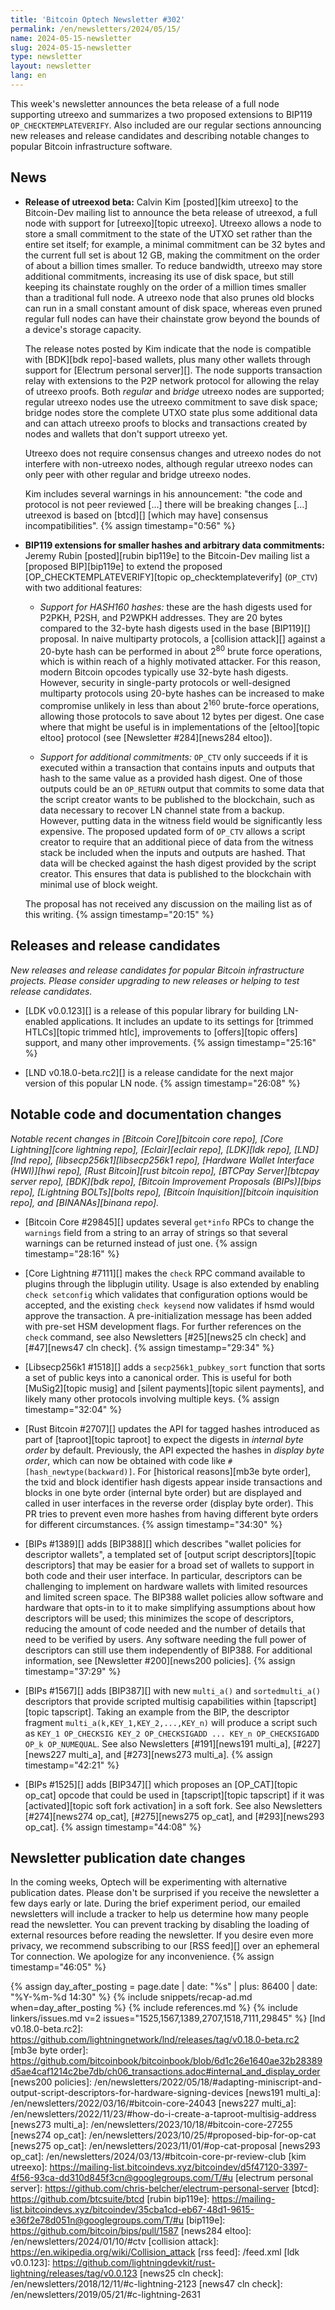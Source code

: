 ```yaml
---
title: 'Bitcoin Optech Newsletter #302'
permalink: /en/newsletters/2024/05/15/
name: 2024-05-15-newsletter
slug: 2024-05-15-newsletter
type: newsletter
layout: newsletter
lang: en
---
```

This week's newsletter announces the beta release of a full node
supporting utreexo and summarizes a two proposed extensions to BIP119
`OP_CHECKTEMPLATEVERIFY`.  Also included are our regular sections
announcing new releases and release candidates and describing notable
changes to popular Bitcoin infrastructure software.

## News

- **Release of utreexod beta:** Calvin Kim [posted][kim utreexo] to the
  Bitcoin-Dev mailing list to announce the beta release of utreexod, a
  full node with support for [utreexo][topic utreexo].  Utreexo allows a
  node to store a small commitment to the state of the UTXO set rather
  than the entire set itself; for example, a minimal commitment can be
  32 bytes and the current full set is about 12 GB, making the
  commitment on the order of about a billion times smaller.  To reduce
  bandwidth, utreexo may store additional commitments, increasing its
  use of disk space, but still keeping its chainstate roughly on the
  order of a million times smaller than a traditional full node.
  A utreexo node that also prunes old blocks can run in a small constant
  amount of disk space, whereas even pruned regular full nodes can have
  their chainstate grow beyond the bounds of a device's storage capacity.

  The release notes posted by Kim indicate that the node is compatible
  with [BDK][bdk repo]-based wallets, plus many other wallets through
  support for [Electrum personal server][].  The node supports
  transaction relay with extensions to the P2P network protocol for
  allowing the relay of utreexo proofs.  Both _regular_ and _bridge_ utreexo
  nodes are supported; regular utreexo nodes use the utreexo commitment
  to save disk space; bridge nodes store the complete UTXO state plus
  some additional data and can attach utreexo proofs to blocks and
  transactions created by nodes and wallets that don't support utreexo
  yet.

  Utreexo does not require consensus changes and utreexo nodes do
  not interfere with non-utreexo nodes, although regular utreexo nodes
  can only peer with other regular and bridge utreexo nodes.

  Kim includes several warnings in his announcement: "the code and
  protocol is not peer reviewed [...] there will be breaking changes
  [...] utreexod is based on [btcd][] [which may have] consensus
  incompatibilities". {% assign timestamp="0:56" %}

- **BIP119 extensions for smaller hashes and arbitrary data commitments:**
  Jeremy Rubin [posted][rubin bip119e] to the Bitcoin-Dev mailing list a
  [proposed BIP][bip119e] to extend the proposed
  [OP_CHECKTEMPLATEVERIFY][topic op_checktemplateverify] (`OP_CTV`) with
  two additional features:

  - *Support for HASH160 hashes:* these are the hash digests used for
    P2PKH, P2SH, and P2WPKH addresses.  They are 20 bytes compared to
    the 32-byte hash digests used in the base [BIP119][] proposal.  In
    naive multiparty protocols, a [collision attack][] against a 20-byte
    hash can be performed in about 2<sup>80</sup> brute force
    operations, which is within reach of a highly motivated attacker.
    For this reason, modern Bitcoin opcodes typically use 32-byte
    hash digests.  However, security in single-party protocols or
    well-designed multiparty protocols using 20-byte hashes can be
    increased to make compromise unlikely in less than about
    2<sup>160</sup> brute-force operations, allowing those protocols to
    save about 12 bytes per digest.  One case where that might be useful
    is in implementations of the [eltoo][topic eltoo] protocol (see
    [Newsletter #284][news284 eltoo]).

  - *Support for additional commitments:* `OP_CTV` only succeeds if it
    is executed within a transaction that contains inputs and outputs
    that hash to the same value as a provided hash digest.  One of those
    outputs could be an `OP_RETURN` output that commits to some data
    that the script creator wants to be published to the blockchain, such as
    data necessary to recover LN channel state from a backup.  However,
    putting data in the witness field would be significantly less expensive.
    The proposed updated form of `OP_CTV` allows a script creator to require that an additional piece
    of data from the witness stack be included when the inputs and
    outputs are hashed.  That data will be checked against the hash digest provided by
    the script creator.  This ensures that data is published to the
    blockchain with minimal use of block weight.

  The proposal has not received any discussion on the mailing list as of
  this writing. {% assign timestamp="20:15" %}

## Releases and release candidates

*New releases and release candidates for popular Bitcoin infrastructure
projects.  Please consider upgrading to new releases or helping to test
release candidates.*

- [LDK v0.0.123][] is a release of this popular library for building
  LN-enabled applications.  It includes an update to its settings for
  [trimmed HTLCs][topic trimmed htlc], improvements to [offers][topic
  offers] support, and many other improvements. {% assign timestamp="25:16" %}

- [LND v0.18.0-beta.rc2][] is a release candidate for the next major
  version of this popular LN node. {% assign timestamp="26:08" %}

## Notable code and documentation changes

_Notable recent changes in [Bitcoin Core][bitcoin core repo], [Core
Lightning][core lightning repo], [Eclair][eclair repo], [LDK][ldk repo],
[LND][lnd repo], [libsecp256k1][libsecp256k1 repo], [Hardware Wallet
Interface (HWI)][hwi repo], [Rust Bitcoin][rust bitcoin repo], [BTCPay
Server][btcpay server repo], [BDK][bdk repo], [Bitcoin Improvement
Proposals (BIPs)][bips repo], [Lightning BOLTs][bolts repo],
[Bitcoin Inquisition][bitcoin inquisition repo], and [BINANAs][binana
repo]._

- [Bitcoin Core #29845][] updates several `get*info` RPCs to change the
  `warnings` field from a string to an array of strings so that several
  warnings can be returned instead of just one. {% assign timestamp="28:16" %}

- [Core Lightning #7111][] makes the `check` RPC command available to
  plugins through the libplugin utility. Usage is also extended by
  enabling `check setconfig` which validates that configuration options
  would be accepted, and the existing `check keysend` now validates if
  hsmd would approve the transaction. A pre-initialization message has
  been added with pre-set HSM development flags. For further references
  on the `check` command, see also Newsletters [#25][news25 cln check]
  and [#47][news47 cln check]. {% assign timestamp="29:34" %}

- [Libsecp256k1 #1518][] adds a `secp256k1_pubkey_sort` function that
  sorts a set of public keys into a canonical order.  This is useful for
  both [MuSig2][topic musig] and [silent payments][topic silent
  payments], and likely many other protocols involving multiple keys. {% assign timestamp="32:04" %}

- [Rust Bitcoin #2707][] updates the API for tagged hashes
  introduced as part of [taproot][topic taproot] to expect the digests in
  _internal byte order_ by default.  Previously, the API expected the
  hashes in _display byte order_, which can now be obtained with code
  like `#[hash_newtype(backward)]`.  For [historical reasons][mb3e byte
  order], the txid and block identifier hash digests appear inside
  transactions and blocks in one byte order (internal byte order) but
  are displayed and called in user interfaces in the reverse order
  (display byte order).  This PR tries to prevent even more hashes from
  having different byte orders for different circumstances. {% assign timestamp="34:30" %}

- [BIPs #1389][] adds [BIP388][] which describes "wallet policies for
  descriptor wallets", a templated set of [output script
  descriptors][topic descriptors] that may be easier for a broad set of
  wallets to support in both code and their user interface.  In
  particular, descriptors can be challenging to implement on hardware
  wallets with limited resources and limited screen space.  The BIP388
  wallet policies allow software and hardware that opts-in to it to
  make simplifying assumptions about how descriptors will be used; this
  minimizes the scope of descriptors, reducing the amount of code needed
  and the number of details that need to be verified by users.  Any
  software needing the full power of descriptors can still use them
  independently of BIP388.  For additional information, see [Newsletter
  #200][news200 policies]. {% assign timestamp="37:29" %}

- [BIPs #1567][] adds [BIP387][] with new `multi_a()` and
  `sortedmulti_a()` descriptors that provide scripted multisig
  capabilities within [tapscript][topic tapscript].  Taking an example
  from the BIP, the descriptor fragment
  `multi_a(k,KEY_1,KEY_2,...,KEY_n)` will produce a script such as
  `KEY_1 OP_CHECKSIG KEY_2 OP_CHECKSIGADD ... KEY_n OP_CHECKSIGADD OP_k
  OP_NUMEQUAL`.  See also Newsletters [#191][news191 multi_a],
  [#227][news227 multi_a], and [#273][news273 multi_a]. {% assign timestamp="42:21" %}

- [BIPs #1525][] adds [BIP347][] which proposes an [OP_CAT][topic
  op_cat] opcode that could be used in [tapscript][topic tapscript] if
  it was [activated][topic soft fork activation] in a soft fork.  See
  also Newsletters [#274][news274 op_cat], [#275][news275 op_cat],
  and [#293][news293 op_cat]. {% assign timestamp="44:08" %}

## Newsletter publication date changes

In the coming weeks, Optech will be experimenting with alternative
publication dates.  Please don't be surprised if you receive the
newsletter a few days early or late.  During the brief experiment
period, our emailed newsletters will include a tracker to help us
determine how many people read the newsletter.  You can prevent tracking
by disabling the loading of external resources before reading the
newsletter.  If you desire even more privacy, we recommend subscribing
to our [RSS feed][] over an ephemeral Tor connection.  We apologize for
any inconvenience. {% assign timestamp="46:05" %}

{% assign day_after_posting = page.date | date: "%s" | plus: 86400 | date: "%Y-%m-%d 14:30" %}
{% include snippets/recap-ad.md when=day_after_posting %}
{% include references.md %}
{% include linkers/issues.md v=2 issues="1525,1567,1389,2707,1518,7111,29845" %}
[lnd v0.18.0-beta.rc2]: https://github.com/lightningnetwork/lnd/releases/tag/v0.18.0-beta.rc2
[mb3e byte order]: https://github.com/bitcoinbook/bitcoinbook/blob/6d1c26e1640ae32b28389d5ae4caf1214c2be7db/ch06_transactions.adoc#internal_and_display_order
[news200 policies]: /en/newsletters/2022/05/18/#adapting-miniscript-and-output-script-descriptors-for-hardware-signing-devices
[news191 multi_a]: /en/newsletters/2022/03/16/#bitcoin-core-24043
[news227 multi_a]: /en/newsletters/2022/11/23/#how-do-i-create-a-taproot-multisig-address
[news273 multi_a]: /en/newsletters/2023/10/18/#bitcoin-core-27255
[news274 op_cat]: /en/newsletters/2023/10/25/#proposed-bip-for-op-cat
[news275 op_cat]: /en/newsletters/2023/11/01/#op-cat-proposal
[news293 op_cat]: /en/newsletters/2024/03/13/#bitcoin-core-pr-review-club
[kim utreexo]: https://mailing-list.bitcoindevs.xyz/bitcoindev/d5f47120-3397-4f56-93ca-dd310d845f3cn@googlegroups.com/T/#u
[electrum personal server]: https://github.com/chris-belcher/electrum-personal-server
[btcd]: https://github.com/btcsuite/btcd
[rubin bip119e]: https://mailing-list.bitcoindevs.xyz/bitcoindev/35cba1cd-eb67-48d1-9615-e36f2e78d051n@googlegroups.com/T/#u
[bip119e]: https://github.com/bitcoin/bips/pull/1587
[news284 eltoo]: /en/newsletters/2024/01/10/#ctv
[collision attack]: https://en.wikipedia.org/wiki/Collision_attack
[rss feed]: /feed.xml
[ldk v0.0.123]: https://github.com/lightningdevkit/rust-lightning/releases/tag/v0.0.123
[news25 cln check]: /en/newsletters/2018/12/11/#c-lightning-2123
[news47 cln check]: /en/newsletters/2019/05/21/#c-lightning-2631
